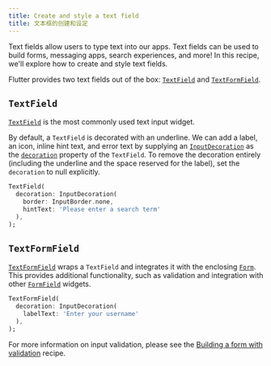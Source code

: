 ```yaml
---
title: Create and style a text field
title: 文本框的创建和设定
---
```


Text fields allow users to type text into our apps. Text fields can be used to
build forms, messaging apps, search experiences, and more! In this recipe,
we'll explore how to create and style text fields.

Flutter provides two text fields out of the box: [`TextField`](https://docs.flutter.io/flutter/material/TextField-class.html)
and [`TextFormField`](https://docs.flutter.io/flutter/material/TextFormField-class.html).

## `TextField`

[`TextField`](https://docs.flutter.io/flutter/material/TextField-class.html)
is the most commonly used text input widget.

By default, a `TextField` is decorated with an underline. We can add a label,
an icon, inline hint text, and error text by supplying an
[`InputDecoration`](https://docs.flutter.io/flutter/material/InputDecoration-class.html)
as the [`decoration`](https://docs.flutter.io/flutter/material/TextField/decoration.html)
property of the `TextField`. To remove the decoration entirely (including the
underline and the space reserved for the label), set the `decoration` to null
explicitly.

<!-- skip -->
```dart
TextField(
  decoration: InputDecoration(
    border: InputBorder.none,
    hintText: 'Please enter a search term'
  ),
);
```

## `TextFormField`

[`TextFormField`](https://docs.flutter.io/flutter/material/TextFormField-class.html)
wraps a `TextField` and integrates it with the enclosing
[`Form`](https://docs.flutter.io/flutter/widgets/Form-class.html). This provides
additional functionality, such as validation and integration with other
[`FormField`](https://docs.flutter.io/flutter/widgets/FormField-class.html)
widgets.

<!-- skip -->
```dart
TextFormField(
  decoration: InputDecoration(
    labelText: 'Enter your username'
  ),
);
```

For more information on input validation, please see the
[Building a form with validation](/docs/cookbook/forms/validation/) recipe.

